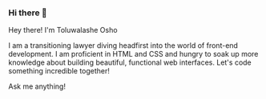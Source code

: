 ### Hi there 👋

Hey there! I'm Toluwalashe Osho

I am a transitioning lawyer diving headfirst into the world of front-end development. 
I am proficient in HTML and CSS and hungry to soak up more knowledge about building beautiful, functional web interfaces. 
Let's code something incredible together! 

Ask me anything!

<!--
**thetoluosho/thetoluosho** is a ✨ _special_ ✨ repository because its `README.md` (this file) appears on your GitHub profile.

Here are some ideas to get you started:

- 🔭 I’m currently working on ...
- 🌱 I’m currently learning ...
- 👯 I’m looking to collaborate on ...
- 🤔 I’m looking for help with ...
- 💬 Ask me about ...
- 📫 How to reach me: ...
- 😄 Pronouns: ...
- ⚡ Fun fact: ...
-->
